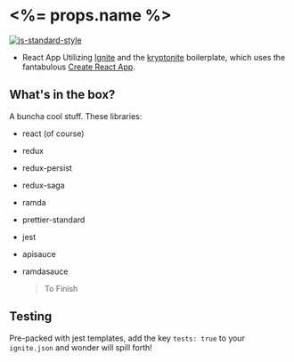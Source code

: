 #  <%= props.name %>

[![js-standard-style](https://img.shields.io/badge/code%20style-standard-brightgreen.svg?style=flat)](http://standardjs.com/)

* React App Utilizing [Ignite](https://github.com/infinitered/ignite) and the [kryptonite](https://github.com/juddey/ignite-kryptonite) boilerplate, which uses the fantabulous [Create React App](https://github.com/facebook/create-react-app).

## What's in the box?

A buncha cool stuff. These libraries:

* react (of course)
* redux
* redux-persist
* redux-saga
* ramda
* prettier-standard
* jest
* apisauce
* ramdasauce
  
  > To Finish

## Testing
Pre-packed with jest templates, add the key `tests: true` to your `ignite.json` and wonder will spill forth!




